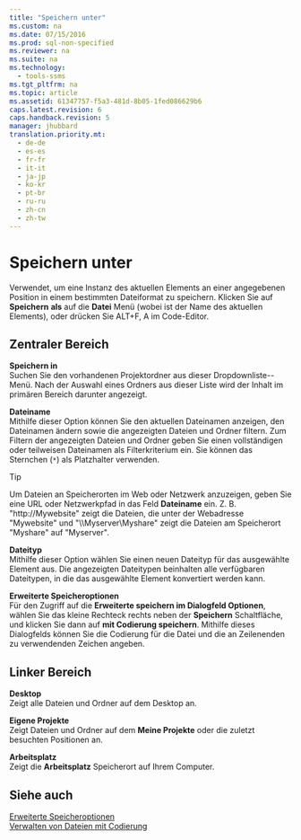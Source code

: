 ```yaml
---
title: "Speichern unter"
ms.custom: na
ms.date: 07/15/2016
ms.prod: sql-non-specified
ms.reviewer: na
ms.suite: na
ms.technology: 
  - tools-ssms
ms.tgt_pltfrm: na
ms.topic: article
ms.assetid: 61347757-f5a3-481d-8b05-1fed086629b6
caps.latest.revision: 6
caps.handback.revision: 5
manager: jhubbard
translation.priority.mt: 
  - de-de
  - es-es
  - fr-fr
  - it-it
  - ja-jp
  - ko-kr
  - pt-br
  - ru-ru
  - zh-cn
  - zh-tw
---
```

# Speichern unter
Verwendet, um eine Instanz des aktuellen Elements an einer angegebenen Position in einem bestimmten Dateiformat zu speichern. Klicken Sie auf **Speichern** *<file>* **als** auf die **Datei** Menü (wobei *<file>* ist der Name des aktuellen Elements), oder drücken Sie ALT\+F, A im Code-Editor.  
  
## Zentraler Bereich  
**Speichern in**  
Suchen Sie den vorhandenen Projektordner aus dieser Dropdownliste\--Menü. Nach der Auswahl eines Ordners aus dieser Liste wird der Inhalt im primären Bereich darunter angezeigt.  
  
**Dateiname**  
Mithilfe dieser Option können Sie den aktuellen Dateinamen anzeigen, den Dateinamen ändern sowie die angezeigten Dateien und Ordner filtern. Zum Filtern der angezeigten Dateien und Ordner geben Sie einen vollständigen oder teilweisen Dateinamen als Filterkriterium ein. Sie können das Sternchen (`*`) als Platzhalter verwenden.  
  
> [!TIP]  
> Um Dateien an Speicherorten im Web oder Netzwerk anzuzeigen, geben Sie eine URL oder Netzwerkpfad in das Feld **Dateiname** ein. Z. B. "http:\/\/Mywebsite" zeigt die Dateien, die unter der Webadresse "Mywebsite" und "\\\\Myserver\\Myshare" zeigt die Dateien am Speicherort "Myshare" auf "Myserver".  
  
**Dateityp**  
Mithilfe dieser Option wählen Sie einen neuen Dateityp für das ausgewählte Element aus. Die angezeigten Dateitypen beinhalten alle verfügbaren Dateitypen, in die das ausgewählte Element konvertiert werden kann.  
  
**Erweiterte Speicheroptionen**  
Für den Zugriff auf die **Erweiterte speichern im Dialogfeld Optionen**, wählen Sie das kleine Rechteck rechts neben der **Speichern** Schaltfläche, und klicken Sie dann auf **mit Codierung speichern**. Mithilfe dieses Dialogfelds können Sie die Codierung für die Datei und die an Zeilenenden zu verwendenden Zeichen angeben.  
  
## Linker Bereich  
**Desktop**  
Zeigt alle Dateien und Ordner auf dem Desktop an.  
  
**Eigene Projekte**  
Zeigt Dateien und Ordner auf dem **Meine Projekte** oder die zuletzt besuchten Positionen an.  
  
**Arbeitsplatz**  
Zeigt die **Arbeitsplatz** Speicherort auf Ihrem Computer.  
  
## Siehe auch  
[Erweiterte Speicheroptionen](../content/Advanced-Save-Options.md)  
[Verwalten von Dateien mit Codierung](../content/Manage-Files-with-Encoding.md)  
  

